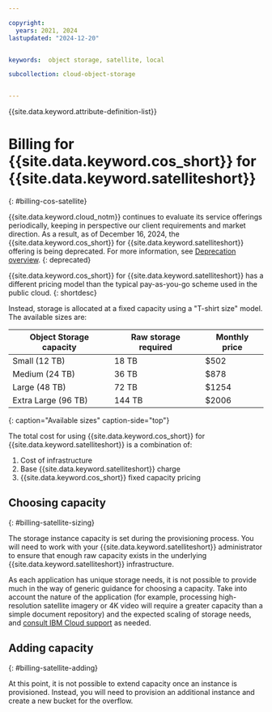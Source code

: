 ```yaml
---

copyright:
  years: 2021, 2024
lastupdated: "2024-12-20"


keywords:  object storage, satellite, local

subcollection: cloud-object-storage


---
```


{{site.data.keyword.attribute-definition-list}}

# Billing for {{site.data.keyword.cos_short}} for {{site.data.keyword.satelliteshort}}
{: #billing-cos-satellite}

{{site.data.keyword.cloud_notm}} continues to evaluate its service offerings periodically, keeping in perspective our client requirements and market direction. As a result, as of December 16, 2024, the {{site.data.keyword.cos_short}} for {{site.data.keyword.satelliteshort}} offering is being deprecated. For more information, see [Deprecation overview](/docs/cloud-object-storage?topic=cloud-object-storage-deprecation-cos-satellite).
{: deprecated}

{{site.data.keyword.cos_short}} for {{site.data.keyword.satelliteshort}} has a different pricing model than the typical pay-as-you-go scheme used in the public cloud.
{: shortdesc}

Instead, storage is allocated at a fixed capacity using a "T-shirt size" model.  The available sizes are:

| Object Storage capacity | Raw storage required | Monthly price |
|-------------------------|----------------------|---------------|
| Small (12 TB)           | 18 TB                | $502          |
| Medium (24 TB)          | 36 TB                | $878          |
| Large (48 TB)           | 72 TB                | $1254         |
| Extra Large (96 TB)     | 144 TB               | $2006         |
{: caption="Available sizes" caption-side="top"}

The total cost for using {{site.data.keyword.cos_short}} for {{site.data.keyword.satelliteshort}} is a combination of:

1. Cost of infrastructure
2. Base {{site.data.keyword.satelliteshort}} charge
3. {{site.data.keyword.cos_short}} fixed capacity pricing

## Choosing capacity
{: #billing-satellite-sizing}

The storage instance capacity is set during the provisioning process. You will need to work with your {{site.data.keyword.satelliteshort}} administrator to ensure that enough raw capacity exists in the underlying {{site.data.keyword.satelliteshort}} infrastructure.

As each application has unique storage needs, it is not possible to provide much in the way of generic guidance for choosing a capacity. Take into account the nature of the application (for example, processing high-resolution satellite imagery or 4K video will require a greater capacity than a simple document repository) and the expected scaling of storage needs, and [consult IBM Cloud support](https://cloud.ibm.com/docs/get-support?topic=get-support-using-avatar) as needed.

## Adding capacity
{: #billing-satellite-adding}

At this point, it is not possible to extend capacity once an instance is provisioned.  Instead, you will need to provision an additional instance and create a new bucket for the overflow.

